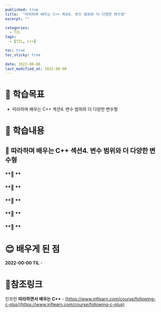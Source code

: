 ```yaml
---
published: true
title:  "따라하며 배우는 C++ 섹션4. 변수 범위와 더 다양한 변수형"
excerpt: ""

categories:
  - TIL
tags:
  - [TIL, C++]

toc: true
toc_sticky: true
 
date: 2022-00-00
last_modified_at: 2022-00-00
---
```


# 🤔 학습목표
- 따라하며 배우는 C++ 섹션4. 변수 범위와 더 다양한 변수형

# 📃 학습내용
## 📍 **따라하며 배우는 C++ 섹션4. 변수 범위와 더 다양한 변수형**

### **🌱 **

### **🌱 **

### **🌱 **

### **🌱 **

### **🌱 **


# 😊 배우게 된 점
**2022-00-00 TIL** - 


# 📌참조링크
인프런 **따라하면서 배우는 C++** - [https://www.inflearn.com/course/following-c-plus](https://www.inflearn.com/course/following-c-plus)